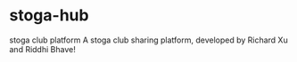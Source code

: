 # stoga-hub
stoga club platform
A stoga club sharing platform, developed by Richard Xu and Riddhi Bhave!

